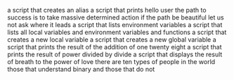 a script that creates an alias
a script that prints hello user
the path to success is to take massive determined action
if the path be beautiful let us not ask where it leads
a script that lists environment variables
a script that lists all local variables and environment variables and functions
a script that creates a new local variable
a script that creates a new global variable
a script that prints the result of the addition of one twenty eight
a script that prints the result of power divided by divide 
a script that displays the result of breath to the power of love
there are ten types of people in the world those that understand binary and those that do not 
